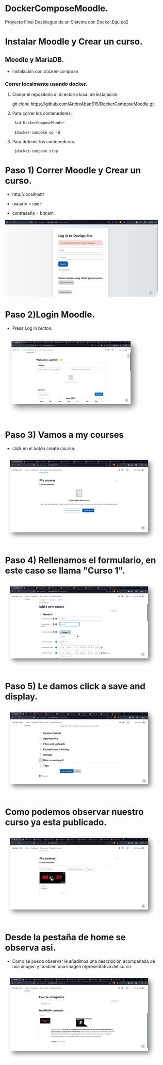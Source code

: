 # DockerComposeMoodle.
Proyecto Final Despliegue de un Sistema con Docker.Equipo2


# Instalar Moodle y Crear un curso.

## Moodle y MariaDB.

- Instalación con docker-compose 





### Correr localmente usando docker.

1. Clonar el repositorio al directorio local de instalación.

    git clone https://github.com/AndreAban619/DockerComposeMoodle.git

2. Para correr los contenedores.

        $cd DockerComposeMoodle

        $docker-compose up -d

3. Para detener los contenedores.

        $docker-compose stop


# Paso 1) Correr Moodle y Crear un curso.

- http://localhost/

- usuario = user
- contraseña = bitnami


![Moodle-Screen01](img/Imagen1.png)

# Paso 2)Login Moodle. 

- Press Log In button.

![Moodle-Screen02](img/Imagen2.png)

# Paso 3) Vamos a my courses 

- click en el botón create course.

![Moodle-Screen03](img/Imagen3.png)

# Paso 4) Rellenamos el formulario, en este caso se llama "Curso 1".

![Moodle-Screen04](img/Imagen4.png)

# Paso 5) Le damos click a save and display.

![Moodle-Screen05](img/Imagen5.png)

# Como podemos observar nuestro curso ya esta publicado.

![Moodle-Screen06](img/Imagen6.png)

# Desde la pestaña de home se observa asi.
- Como se puede observar le añadimos una descripción acompañada de una imagen y tambien una imagen representativa del curso.

![Moodle-Screen07](img/Imagen7.png)




